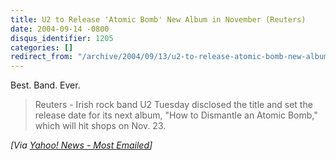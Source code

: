 ```yaml
---
title: U2 to Release 'Atomic Bomb' New Album in November (Reuters)
date: 2004-09-14 -0800
disqus_identifier: 1205
categories: []
redirect_from: "/archive/2004/09/13/u2-to-release-atomic-bomb-new-album-in-november-reuters.aspx/"
---
```


Best. Band. Ever.

> Reuters - Irish rock band U2 Tuesday disclosed the title and set the
> release date for its next album, "How to Dismantle an Atomic Bomb,"
> which will hit shops on Nov. 23.

*[Via [Yahoo! News - Most
Emailed](http://us.rd.yahoo.com/dailynews/rss/mostemailed/*http://story.news.yahoo.com/news?tmpl=story2&u=/nm/media_u2_album_dc)]*

